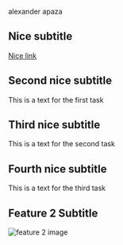 alexander apaza

## Nice subtitle

[Nice link](https://ravn.co)

## Second nice subtitle
This is a text for the first task

## Third nice subtitle
This is a text for the second task

## Fourth nice subtitle
This is a text for the third task
## Feature 2 Subtitle

![feature 2 image](https://e.snmc.io/i/600/s/d98ffb28e8c795a33a230ac8a7619f0f/8271482/c418-minecraft-volume-alpha-Cover-Art.jpg)
